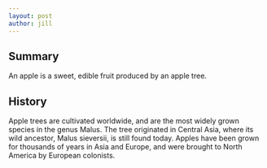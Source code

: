 ```yaml
---
layout: post
author: jill
---
```

## Summary
An apple is a sweet, edible fruit produced by an apple tree.

## History
Apple trees are cultivated worldwide, and are the most widely grown species in
the genus Malus. The tree originated in Central Asia, where its wild ancestor,
Malus sieversii, is still found today. Apples have been grown for thousands of
years in Asia and Europe, and were brought to North America by European
colonists.
